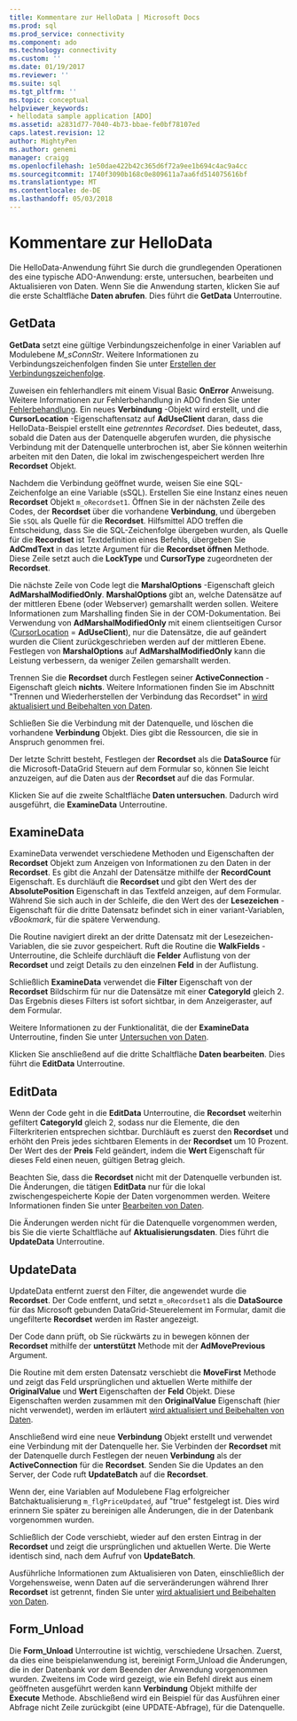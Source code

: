 ```yaml
---
title: Kommentare zur HelloData | Microsoft Docs
ms.prod: sql
ms.prod_service: connectivity
ms.component: ado
ms.technology: connectivity
ms.custom: ''
ms.date: 01/19/2017
ms.reviewer: ''
ms.suite: sql
ms.tgt_pltfrm: ''
ms.topic: conceptual
helpviewer_keywords:
- hellodata sample application [ADO]
ms.assetid: a2831d77-7040-4b73-bbae-fe0bf78107ed
caps.latest.revision: 12
author: MightyPen
ms.author: genemi
manager: craigg
ms.openlocfilehash: 1e50dae422b42c365d6f72a9ee1b694c4ac9a4cc
ms.sourcegitcommit: 1740f3090b168c0e809611a7aa6fd514075616bf
ms.translationtype: MT
ms.contentlocale: de-DE
ms.lasthandoff: 05/03/2018
---
```

# <a name="comments-on-hellodata"></a>Kommentare zur HelloData
Die HelloData-Anwendung führt Sie durch die grundlegenden Operationen des eine typische ADO-Anwendung: erste, untersuchen, bearbeiten und Aktualisieren von Daten. Wenn Sie die Anwendung starten, klicken Sie auf die erste Schaltfläche **Daten abrufen**. Dies führt die **GetData** Unterroutine.  
  
## <a name="getdata"></a>GetData  
 **GetData** setzt eine gültige Verbindungszeichenfolge in einer Variablen auf Modulebene *M_sConnStr*. Weitere Informationen zu Verbindungszeichenfolgen finden Sie unter [Erstellen der Verbindungszeichenfolge](../../../ado/guide/data/creating-a-connection-string.md).  
  
 Zuweisen ein fehlerhandlers mit einem Visual Basic **OnError** Anweisung. Weitere Informationen zur Fehlerbehandlung in ADO finden Sie unter [Fehlerbehandlung](../../../ado/guide/data/error-handling.md). Ein neues **Verbindung** -Objekt wird erstellt, und die **CursorLocation** -Eigenschaftensatz auf **AdUseClient** daran, dass die HelloData-Beispiel erstellt eine  *getrenntes Recordset*. Dies bedeutet, dass, sobald die Daten aus der Datenquelle abgerufen wurden, die physische Verbindung mit der Datenquelle unterbrochen ist, aber Sie können weiterhin arbeiten mit den Daten, die lokal im zwischengespeichert werden Ihre **Recordset** Objekt.  
  
 Nachdem die Verbindung geöffnet wurde, weisen Sie eine SQL-Zeichenfolge an eine Variable (sSQL). Erstellen Sie eine Instanz eines neuen **Recordset** Objekt `m_oRecordset1`. Öffnen Sie in der nächsten Zeile des Codes, der **Recordset** über die vorhandene **Verbindung**, und übergeben Sie `sSQL` als Quelle für die **Recordset**. Hilfsmittel ADO treffen die Entscheidung, dass Sie die SQL-Zeichenfolge übergeben wurden, als Quelle für die **Recordset** ist Textdefinition eines Befehls, übergeben Sie **AdCmdText** in das letzte Argument für die **Recordset öffnen** Methode. Diese Zeile setzt auch die **LockType** und **CursorType** zugeordneten der **Recordset**.  
  
 Die nächste Zeile von Code legt die **MarshalOptions** -Eigenschaft gleich **AdMarshalModifiedOnly**. **MarshalOptions** gibt an, welche Datensätze auf der mittleren Ebene (oder Webserver) gemarshallt werden sollen. Weitere Informationen zum Marshalling finden Sie in der COM-Dokumentation. Bei Verwendung von **AdMarshalModifiedOnly** mit einem clientseitigen Cursor ([CursorLocation](../../../ado/reference/ado-api/cursorlocation-property-ado.md) = **AdUseClient**), nur die Datensätze, die auf geändert wurden die Client zurückgeschrieben werden auf der mittleren Ebene. Festlegen von **MarshalOptions** auf **AdMarshalModifiedOnly** kann die Leistung verbessern, da weniger Zeilen gemarshallt werden.  
  
 Trennen Sie die **Recordset** durch Festlegen seiner **ActiveConnection** -Eigenschaft gleich **nichts**. Weitere Informationen finden Sie im Abschnitt "Trennen und Wiederherstellen der Verbindung das Recordset" in [wird aktualisiert und Beibehalten von Daten](../../../ado/guide/data/updating-and-persisting-data.md).  
  
 Schließen Sie die Verbindung mit der Datenquelle, und löschen die vorhandene **Verbindung** Objekt. Dies gibt die Ressourcen, die sie in Anspruch genommen frei.  
  
 Der letzte Schritt besteht, Festlegen der **Recordset** als die **DataSource** für die Microsoft-DataGrid Steuern auf dem Formular so, können Sie leicht anzuzeigen, auf die Daten aus der **Recordset** auf die das Formular.  
  
 Klicken Sie auf die zweite Schaltfläche **Daten untersuchen**. Dadurch wird ausgeführt, die **ExamineData** Unterroutine.  
  
## <a name="examinedata"></a>ExamineData  
 ExamineData verwendet verschiedene Methoden und Eigenschaften der **Recordset** Objekt zum Anzeigen von Informationen zu den Daten in der **Recordset**. Es gibt die Anzahl der Datensätze mithilfe der **RecordCount** Eigenschaft. Es durchläuft die **Recordset** und gibt den Wert des der **AbsolutePosition** Eigenschaft in das Textfeld anzeigen, auf dem Formular. Während Sie sich auch in der Schleife, die den Wert des der **Lesezeichen** -Eigenschaft für die dritte Datensatz befindet sich in einer variant-Variablen, *vBookmark*, für die spätere Verwendung.  
  
 Die Routine navigiert direkt an der dritte Datensatz mit der Lesezeichen-Variablen, die sie zuvor gespeichert. Ruft die Routine die **WalkFields** -Unterroutine, die Schleife durchläuft die **Felder** Auflistung von der **Recordset** und zeigt Details zu den einzelnen **Feld**  in der Auflistung.  
  
 Schließlich **ExamineData** verwendet die **Filter** Eigenschaft von der **Recordset** Bildschirm für nur die Datensätze mit einer **CategoryId** gleich 2. Das Ergebnis dieses Filters ist sofort sichtbar, in dem Anzeigeraster, auf dem Formular.  
  
 Weitere Informationen zu der Funktionalität, die der **ExamineData** Unterroutine, finden Sie unter [Untersuchen von Daten](../../../ado/guide/data/examining-data.md).  
  
 Klicken Sie anschließend auf die dritte Schaltfläche **Daten bearbeiten**. Dies führt die **EditData** Unterroutine.  
  
## <a name="editdata"></a>EditData  
 Wenn der Code geht in die **EditData** Unterroutine, die **Recordset** weiterhin gefiltert **CategoryId** gleich 2, sodass nur die Elemente, die den Filterkriterien entsprechen sichtbar. Durchläuft es zuerst den **Recordset** und erhöht den Preis jedes sichtbaren Elements in der **Recordset** um 10 Prozent. Der Wert des der **Preis** Feld geändert, indem die **Wert** Eigenschaft für dieses Feld einen neuen, gültigen Betrag gleich.  
  
 Beachten Sie, dass die **Recordset** nicht mit der Datenquelle verbunden ist. Die Änderungen, die tätigen **EditData** nur für die lokal zwischengespeicherte Kopie der Daten vorgenommen werden. Weitere Informationen finden Sie unter [Bearbeiten von Daten](../../../ado/guide/data/editing-data.md).  
  
 Die Änderungen werden nicht für die Datenquelle vorgenommen werden, bis Sie die vierte Schaltfläche auf **Aktualisierungsdaten**. Dies führt die **UpdateData** Unterroutine.  
  
## <a name="updatedata"></a>UpdateData  
 UpdateData entfernt zuerst den Filter, die angewendet wurde die **Recordset**. Der Code entfernt, und setzt `m_oRecordset1` als die **DataSource** für das Microsoft gebunden DataGrid-Steuerelement im Formular, damit die ungefilterte **Recordset** werden im Raster angezeigt.  
  
 Der Code dann prüft, ob Sie rückwärts zu in bewegen können der **Recordset** mithilfe der **unterstützt** Methode mit der **AdMovePrevious** Argument.  
  
 Die Routine mit dem ersten Datensatz verschiebt die **MoveFirst** Methode und zeigt das Feld ursprünglichen und aktuellen Werte mithilfe der **OriginalValue** und **Wert** Eigenschaften der **Feld** Objekt. Diese Eigenschaften werden zusammen mit den **OriginalValue** Eigenschaft (hier nicht verwendet), werden im erläutert [wird aktualisiert und Beibehalten von Daten](../../../ado/guide/data/updating-and-persisting-data.md).  
  
 Anschließend wird eine neue **Verbindung** Objekt erstellt und verwendet eine Verbindung mit der Datenquelle her. Sie Verbinden der **Recordset** mit der Datenquelle durch Festlegen der neuen **Verbindung** als der **ActiveConnection** für die **Recordset**. Senden Sie die Updates an den Server, der Code ruft **UpdateBatch** auf die **Recordset**.  
  
 Wenn der, eine Variablen auf Modulebene Flag erfolgreicher Batchaktualisierung `m_flgPriceUpdated`, auf "true" festgelegt ist. Dies wird erinnern Sie später zu bereinigen alle Änderungen, die in der Datenbank vorgenommen wurden.  
  
 Schließlich der Code verschiebt, wieder auf den ersten Eintrag in der **Recordset** und zeigt die ursprünglichen und aktuellen Werte. Die Werte identisch sind, nach dem Aufruf von **UpdateBatch**.  
  
 Ausführliche Informationen zum Aktualisieren von Daten, einschließlich der Vorgehensweise, wenn Daten auf die serveränderungen während Ihrer **Recordset** ist getrennt, finden Sie unter [wird aktualisiert und Beibehalten von Daten](../../../ado/guide/data/updating-and-persisting-data.md).  
  
## <a name="formunload"></a>Form_Unload  
 Die **Form_Unload** Unterroutine ist wichtig, verschiedene Ursachen. Zuerst, da dies eine beispielanwendung ist, bereinigt Form_Unload die Änderungen, die in der Datenbank vor dem Beenden der Anwendung vorgenommen wurden. Zweitens im Code wird gezeigt, wie ein Befehl direkt aus einem geöffneten ausgeführt werden kann **Verbindung** Objekt mithilfe der **Execute** Methode. Abschließend wird ein Beispiel für das Ausführen einer Abfrage nicht Zeile zurückgibt (eine UPDATE-Abfrage), für die Datenquelle.
